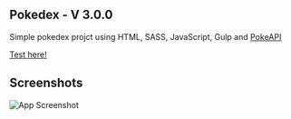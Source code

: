 ## Pokedex - V 3.0.0

Simple pokedex projct using HTML, SASS, JavaScript, Gulp and [PokeAPI](https://pokeapi.co/)

[Test here!](https://pokedex-lucasbra.netlify.app/)

## Screenshots

![App Screenshot](https://imgur.com/UTygzoA.png)